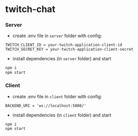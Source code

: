 # twitch-chat

### Server
- create .env file in `server` folder with config:
```
TWITCH_CLIENT_ID = your-twitch-application-client-id
TWITCH_SECRET_KEY = your-twitch-application-client-secret
```

- install dependencies (in `server` folder) and start
```bash
npm i
npm start
```


### Client

- create .env file in `client` folder with config:
```
BACKEND_URI = 'ws://localhost:5000/'
```

- install dependencies (in `client` folder) and start
```bash
npm i
npm start
```
